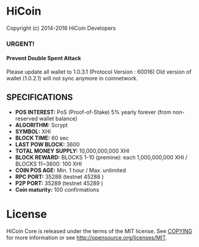 # HiCoin

Copyright (c) 2014-2016 HiCoin Developers

### URGENT!
#### Prevent Double Spent Attack
Please update all wallet to 1.0.3.1 (Protocol Version : 60016)
Old version of wallet (1.0.2.1) will not sync anymore in coinnetwork.


## SPECIFICATIONS

- **POS INTEREST:** PoS (Proof-of-Stake) 5% yearly forever (from non-reserved wallet balance)
- **ALGORITHM:** Scrypt
- **SYMBOL:** XHI
- **BLOCK TIME:** 60 sec
- **LAST POW BLOCK:** 3600
- **TOTAL MONEY SUPPLY:** 10,000,000,000 XHI
- **BLOCK REWARD:** BLOCKS 1-10 (premine): each 1,000,000,000 XHI / BLOCKS 11~3600: 100 XHI
- **COIN POS AGE:** Min. 1 hour / Max. unlimited
- **RPC PORT:** 35288 (testnet 45288 )
- **P2P PORT:** 35289 (testnet 45289 )
- **Coin maturity:** 100 confirmations



License
=======

HiCoin Core is released under the terms of the MIT license. 
See [COPYING](COPYING) for more
information or see http://opensource.org/licenses/MIT.
